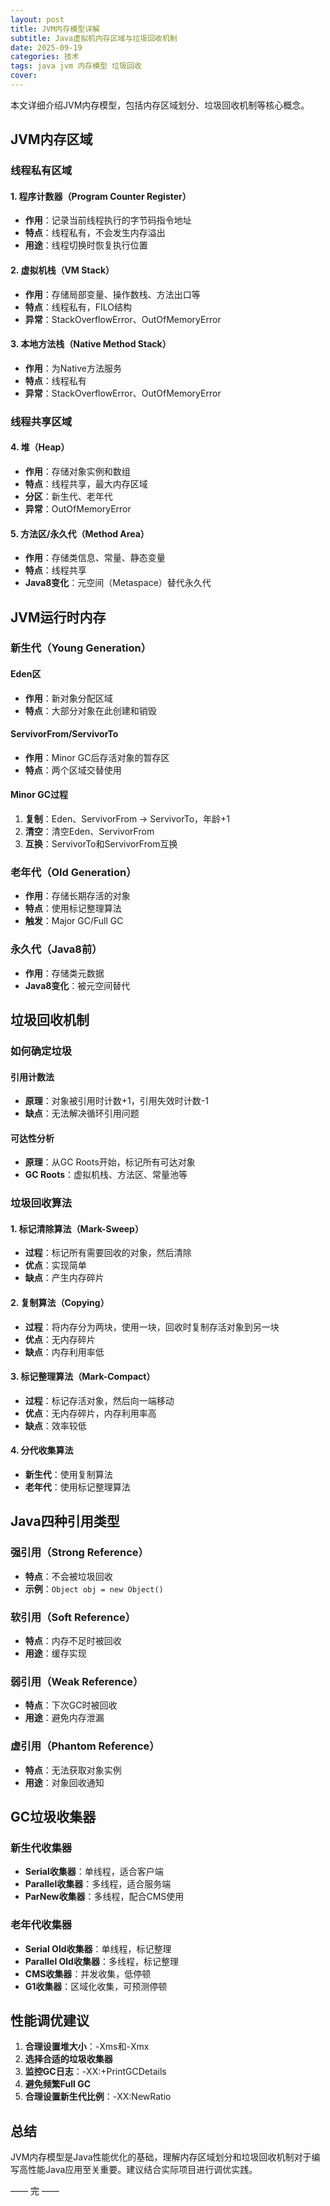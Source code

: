 ```yaml
---
layout: post
title: JVM内存模型详解
subtitle: Java虚拟机内存区域与垃圾回收机制
date: 2025-09-19
categories: 技术
tags: java jvm 内存模型 垃圾回收
cover: 
---
```


本文详细介绍JVM内存模型，包括内存区域划分、垃圾回收机制等核心概念。

## JVM内存区域

### 线程私有区域

#### 1. 程序计数器（Program Counter Register）
- **作用**：记录当前线程执行的字节码指令地址
- **特点**：线程私有，不会发生内存溢出
- **用途**：线程切换时恢复执行位置

#### 2. 虚拟机栈（VM Stack）
- **作用**：存储局部变量、操作数栈、方法出口等
- **特点**：线程私有，FILO结构
- **异常**：StackOverflowError、OutOfMemoryError

#### 3. 本地方法栈（Native Method Stack）
- **作用**：为Native方法服务
- **特点**：线程私有
- **异常**：StackOverflowError、OutOfMemoryError

### 线程共享区域

#### 4. 堆（Heap）
- **作用**：存储对象实例和数组
- **特点**：线程共享，最大内存区域
- **分区**：新生代、老年代
- **异常**：OutOfMemoryError

#### 5. 方法区/永久代（Method Area）
- **作用**：存储类信息、常量、静态变量
- **特点**：线程共享
- **Java8变化**：元空间（Metaspace）替代永久代

## JVM运行时内存

### 新生代（Young Generation）

#### Eden区
- **作用**：新对象分配区域
- **特点**：大部分对象在此创建和销毁

#### ServivorFrom/ServivorTo
- **作用**：Minor GC后存活对象的暂存区
- **特点**：两个区域交替使用

#### Minor GC过程
1. **复制**：Eden、ServivorFrom → ServivorTo，年龄+1
2. **清空**：清空Eden、ServivorFrom
3. **互换**：ServivorTo和ServivorFrom互换

### 老年代（Old Generation）
- **作用**：存储长期存活的对象
- **特点**：使用标记整理算法
- **触发**：Major GC/Full GC

### 永久代（Java8前）
- **作用**：存储类元数据
- **Java8变化**：被元空间替代

## 垃圾回收机制

### 如何确定垃圾

#### 引用计数法
- **原理**：对象被引用时计数+1，引用失效时计数-1
- **缺点**：无法解决循环引用问题

#### 可达性分析
- **原理**：从GC Roots开始，标记所有可达对象
- **GC Roots**：虚拟机栈、方法区、常量池等

### 垃圾回收算法

#### 1. 标记清除算法（Mark-Sweep）
- **过程**：标记所有需要回收的对象，然后清除
- **优点**：实现简单
- **缺点**：产生内存碎片

#### 2. 复制算法（Copying）
- **过程**：将内存分为两块，使用一块，回收时复制存活对象到另一块
- **优点**：无内存碎片
- **缺点**：内存利用率低

#### 3. 标记整理算法（Mark-Compact）
- **过程**：标记存活对象，然后向一端移动
- **优点**：无内存碎片，内存利用率高
- **缺点**：效率较低

#### 4. 分代收集算法
- **新生代**：使用复制算法
- **老年代**：使用标记整理算法

## Java四种引用类型

### 强引用（Strong Reference）
- **特点**：不会被垃圾回收
- **示例**：`Object obj = new Object()`

### 软引用（Soft Reference）
- **特点**：内存不足时被回收
- **用途**：缓存实现

### 弱引用（Weak Reference）
- **特点**：下次GC时被回收
- **用途**：避免内存泄漏

### 虚引用（Phantom Reference）
- **特点**：无法获取对象实例
- **用途**：对象回收通知

## GC垃圾收集器

### 新生代收集器
- **Serial收集器**：单线程，适合客户端
- **Parallel收集器**：多线程，适合服务端
- **ParNew收集器**：多线程，配合CMS使用

### 老年代收集器
- **Serial Old收集器**：单线程，标记整理
- **Parallel Old收集器**：多线程，标记整理
- **CMS收集器**：并发收集，低停顿
- **G1收集器**：区域化收集，可预测停顿

## 性能调优建议

1. **合理设置堆大小**：-Xms和-Xmx
2. **选择合适的垃圾收集器**
3. **监控GC日志**：-XX:+PrintGCDetails
4. **避免频繁Full GC**
5. **合理设置新生代比例**：-XX:NewRatio

## 总结

JVM内存模型是Java性能优化的基础，理解内存区域划分和垃圾回收机制对于编写高性能Java应用至关重要。建议结合实际项目进行调优实践。

—— 完 ——
